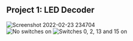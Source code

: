 ## Project 1: LED Decoder
![Screenshot 2022-02-23 234704](https://user-images.githubusercontent.com/78381247/155461840-7e9141f5-9335-4f6d-a095-1878179548f1.png)  
![No switches on](https://user-images.githubusercontent.com/78381247/155462256-3df558d5-276d-4cf0-ade7-122b570c6234.jpg)
![Switches 0, 2, 13 and 15 on](https://user-images.githubusercontent.com/78381247/155462257-45040b6a-20e1-41c1-9115-4fb0b4b5fb16.jpg)
